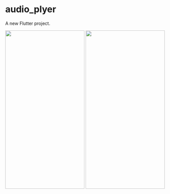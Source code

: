 # audio_plyer

A new Flutter project.

<img src = "https://user-images.githubusercontent.com/113701720/211380829-86aec33f-145c-4420-bd0b-062a1f5c97be.png" height = 500 width = 250>
<img src = "https://user-images.githubusercontent.com/113701720/211380843-698989ee-8a0b-4fae-95c7-11d14375fb29.png" height = 500 width = 250>
